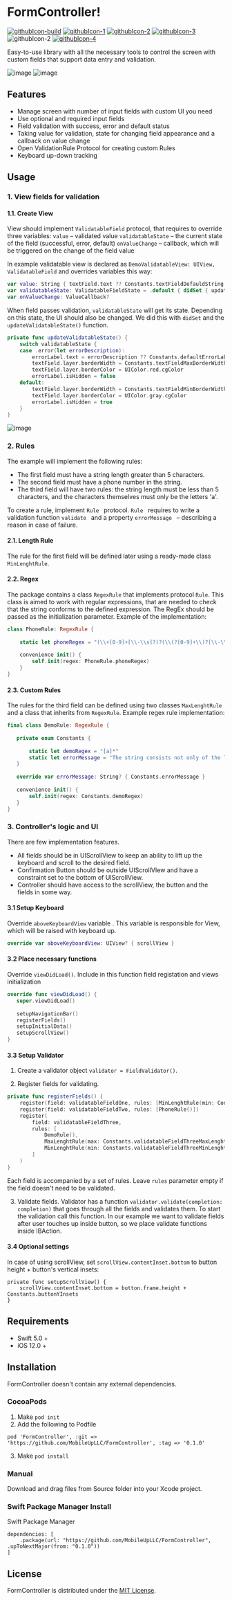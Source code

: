 # FormController!

[![githubIcon-build](https://user-images.githubusercontent.com/80983073/183608901-b58a80a9-0281-4860-b1fc-a46a70f90101.png)](https://github.com/MobileUpLLC/FormController/new/main)
[![githubIcon-1](https://user-images.githubusercontent.com/80983073/183376152-fcdff7f9-8971-4250-90df-622f792c9ef9.png)](https://developer.apple.com/documentation/xcode-release-notes/swift-5-release-notes-for-xcode-10_2)
[![githubIcon-2](https://user-images.githubusercontent.com/80983073/183376159-db6fa792-44b5-4639-aa4c-d8c72a7ec28e.png)](https://developer.apple.com)
[![githubIcon-3](https://user-images.githubusercontent.com/80983073/183376162-1e432ab7-fe11-4c66-95a6-38c2687401d7.png)](https://developer.apple.com/documentation/xcode/adding-package-dependencies-to-your-app)
![githubIcon-2](https://user-images.githubusercontent.com/80983073/183608595-b9a19341-7914-4284-9f83-b0b84c9cc3d6.png)
[![githubIcon-4](https://user-images.githubusercontent.com/80983073/183376168-2e38a743-39ed-461d-bca1-230866f5608c.png)](https://github.com/MobileUpLLC/FormController/blob/main/LICENSE)

Easy-to-use library with all the necessary tools to control the screen with custom fields that support data entry and validation.

![image](https://user-images.githubusercontent.com/80983073/183396205-a0be7fbc-d5db-4d24-b8b1-ae161434a640.png)
![image](https://user-images.githubusercontent.com/80983073/183376960-c53fa417-2da1-4932-89f3-fe3f8701daa3.png)

## Features

- Manage screen with number of input fields with custom UI you need
- Use optional and required input fields
- Field validation with success, error and default status
- Taking value for validation, state for changing field appearance and a callback on value change
- Open ValidationRule Protocol for creating custom Rules
- Keyboard up-down tracking

## Usage

### 1. View fields for validation

#### 1.1. Create View
View should implement ```ValidatableField``` protocol, that requires to override three variables: 
```value``` – validated value
```validatableState``` – the current state of the field (successful, error, default)
```onValueChange``` – callback, which will be triggered on the change of the field value

In example validatable view is declared as ```DemoValidatableView: UIView, ValidatableField``` and overrides variables this way:

```swift
var value: String { textField.text ?? Constants.textFieldDefauldString }
var validatableState: ValidatableFieldState = .default { didSet { updateValidatableState() } }
var onValueChange: ValueCallback?
```

When field passes validation, ```validatableState``` will get its state. Depending on this state, the UI should also be changed. We did this with  ```didSet``` and the ```updateValidatableState()``` function. 

```swift
private func updateValidatableState() {
    switch validatableState {
    case .error(let errorDescription):
        errorLabel.text = errorDescription ?? Constants.defaultErrorLabel
        textField.layer.borderWidth = Constants.textFieldMaxBorderWidth
        textField.layer.borderColor = UIColor.red.cgColor
        errorLabel.isHidden = false
    default:
        textField.layer.borderWidth = Constants.textFieldMinBorderWidth
        textField.layer.borderColor = UIColor.gray.cgColor
        errorLabel.isHidden = true
    }
}
```

![image](https://user-images.githubusercontent.com/80983073/183380442-cf317b6e-c510-46d8-bf68-96e2ad88cd1e.png)


### 2.  Rules

The example will implement the following rules:
- The first field must have a string length greater than 5 characters. 
- The second field must have a phone number in the string. 
- The third field will have two rules: the string length must be less than 5 characters, and the characters themselves must only be the letters 'a'.

To create a rule, implement ```Rule ``` protocol. ```Rule ``` requires to write a validation function ```validate ``` and a property ```errorMessage ``` – describing a reason in case of failure. 

#### 2.1. Length Rule 
The rule for the first field will be defined later using a ready-made class ```MinLenghtRule```.

#### 2.2. Regex
The package contains a class ```RegexRule``` that implements protocol ```Rule```. This class is aimed to work with regular expressions, that are  needed to check that the string conforms to the defined expression. The RegEx should be passed as the initialization parameter. Example of the implementation:


```swift
class PhoneRule: RegexRule {
    
    static let phoneRegex = "(\\+[0-9]+[\\-\\s]?)?(\\(?[0-9]+\\)?[\\-\\s]?)?([0-9][0-9\\-\\s]+[0-9])*"
    
    convenience init() {
        self.init(regex: PhoneRule.phoneRegex)
    }
}
```

#### 2.3. Custom Rules
The rules for the third field can be defined using two classes ```MaxLenghtRule``` and a class that inherits from ```RegexRule```. Example regex rule implementation:


 ```swift
final class DemoRule: RegexRule {
    
    private enum Constants {
        
        static let demoRegex = "[a]*"
        static let errorMessage = "The string consists not only of the letters 'a'"
    }
    
    override var errorMessage: String? { Constants.errorMessage }
    
    convenience init() {
        self.init(regex: Constants.demoRegex)
    }
}
 ```
 
### 3. Controller's logic and UI

There are few implementation features. 
- All fields should be in UIScrollView to keep an ability to lift up the keyboard and scroll to the desired field. 
- Confirmation Button should be outside UIScrollVIew and have a constraint set to the bottom of UIScrollView. 
- Controller should have access to the scrollView, the button and the fields in some way.
 
#### 3.1 Setup Keyboard
Override ```aboveKeyboardView``` variable . This variable is responsible for View, which will be raised with keyboard up. 


```swift
override var aboveKeyboardView: UIView? { scrollView }
 ```
 
#### 3.2 Place necessary functions
Override ```viewDidLoad()```. Include in this function field registation and views initialization

 ```swift
override func viewDidLoad() {
    super.viewDidLoad()
    
    setupNavigationBar()
    registerFields()
    setupInitialData()
    setupScrollView()
}
 ```
 
#### 3.3 Setup Validator
1. Create a validator object  ```validator = FieldValidator()```.

2. Register fields for validating. 

```swift
private func registerFields() {
    register(field: validatableFieldOne, rules: [MinLenghtRule(min: Constants.validatableFieldOneMinLenght)])
    register(field: validatableFieldTwo, rules: [PhoneRule()])
    register(
        field: validatableFieldThree,
        rules: [
            DemoRule(),
            MaxLenghtRule(max: Constants.validatableFieldThreeMaxLenght),
            MinLenghtRule(min: Constants.validatableFieldThreeMinLenght)
        ]
    )
}
```

Each field is accompanied by a set of rules. Leave ```rules``` parameter empty if the field doesn't need to be validated.

3. Validate fields. 
Validator has a function ```validator.validate(completion: completion)``` that goes through all the fields and validates them. To start the validation call this function. In our example we want to validate fields after user touches up inside button, so we place validate functions inside IBAction.

#### 3.4 Optional settings
In case of using scrollView, set ```scrollView.contentInset.bottom``` to button height + button's vertical insets: 

```
private func setupScrollView() {
    scrollView.contentInset.bottom = button.frame.height + Constants.buttonYInsets
}
 ```
 
## Requirements

- Swift 5.0 +
- iOS 12.0 +

## Installation

FormController doesn't contain any external dependencies.

### CocoaPods

1. Make ```pod init``` 
2. Add the following to Podfile 

```
pod 'FormController', :git => 'https://github.com/MobileUpLLC/FormController', :tag => '0.1.0'
```

3. Make ```pod install```

### Manual

Download and drag files from Source folder into your Xcode project.

### Swift Package Manager Install

Swift Package Manager 

```
dependencies: [
    .package(url: "https://github.com/MobileUpLLC/FormController", .upToNextMajor(from: "0.1.0"))
]
```

## License

FormController is distributed under the [MIT License](https://github.com/MobileUpLLC/FormController/blob/main/LICENSE).
